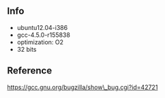 ## Info

- ubuntu12.04-i386
- gcc-4.5.0-r155838
- optimization: O2
- 32 bits

## Reference

https://gcc.gnu.org/bugzilla/show\_bug.cgi?id=42721
